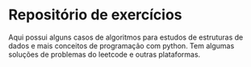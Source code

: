 # Repositório de exercícios 
Aqui possui alguns casos de algoritmos para estudos de estruturas de dados e mais conceitos de programação com python.
Tem algumas soluções de problemas do leetcode e outras plataformas.

